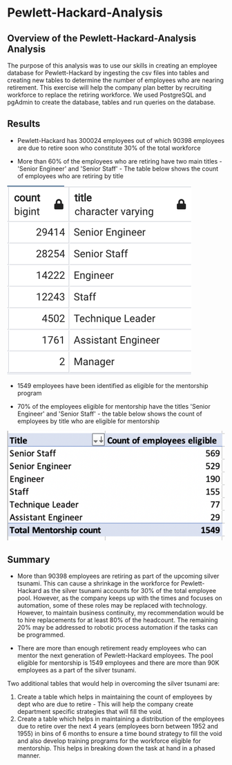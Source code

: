 # Pewlett-Hackard-Analysis

## Overview of the Pewlett-Hackard-Analysis Analysis
The purpose of this analysis was to use our skills in creating an employee database for Pewlett-Hackard by ingesting the csv files into tables and creating new tables to determine the number of employees who are nearing retirement. This exercise will help the company plan better by recruiting workforce to replace the retiring workforce. We used PostgreSQL and pgAdmin to create the database, tables and run queries on the database.

## Results

* Pewlett-Hackard has 300024 employees out of which 90398 employees are due to retire soon who constitute 30% of the total workforce

* More than 60% of the employees who are retiring have two main titles - 'Senior Engineer' and 'Senior Staff' - The table below shows the count of employees who are retiring by title

![Retiring_Titles](https://github.com/dkatragadda/Pewlett-Hackard-Analysis/blob/main/Retiring_Titles.png)

* 1549 employees have been identified as eligible for the mentorship program

* 70% of the employees eligible for mentorship have the titles 'Senior Engineer' and 'Senior Staff' - the table below shows the count of employees by title who are eligible for mentorship

![Mentorship_Eligibility](https://github.com/dkatragadda/Pewlett-Hackard-Analysis/blob/main/Mentorship_eligibility_count.png)

## Summary

* More than 90398 employees are retiring as part of the upcoming silver tsunami. This can cause a shrinkage in the workforce for Pewlett-Hackard as the silver tsunami accounts for 30% of the total employee pool. However, as the company keeps up with the times and focuses on automation, some of these roles may be replaced with technology. However, to maintain business continuity, my recommendation would be to hire replacements for at least 80% of the headcount. The remaining 20% may be addressed to robotic process automation if the tasks can be programmed. 

* There are more than enough retirement ready employees who can mentor the next generation of Pewlett-Hackard employees. The pool eligible for mentorship is 1549 employees and there are more than 90K employees as a part of the silver tsunami. 

Two additional tables that would help in overcoming the silver tsunami are:
1. Create a table which helps in maintaining the count of employees by dept who are due to retire - This will help the company create department specific strategies that will fill the void. 
2. Create a table which helps in maintaining a distribution of the employees due to retire over the next 4 years (employees born between 1952 and 1955) in bins of 6 months to ensure a time bound strategy to fill the void and also develop training programs for the workforce eligible for mentorship. This helps in breaking down the task at hand in a phased manner.  

